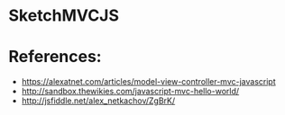 # SketchMVCJS
# References:
- https://alexatnet.com/articles/model-view-controller-mvc-javascript
- http://sandbox.thewikies.com/javascript-mvc-hello-world/
- http://jsfiddle.net/alex_netkachov/ZgBrK/
